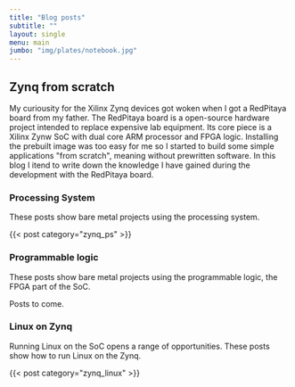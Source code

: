 ```yaml
---
title: "Blog posts"
subtitle: ""
layout: single
menu: main
jumbo: "img/plates/notebook.jpg"
---
```


## Zynq from scratch
My curiousity for the Xilinx Zynq devices got woken when I got a RedPitaya board from my father. 
The RedPitaya board is a open-source hardware project intended to replace expensive lab equipment.
Its core piece is a Xilinx Zynw SoC with dual core ARM processor and FPGA logic. 
Installing the prebuilt image was too easy for me so I started to build some simple applications "from scratch", meaning without prewritten software.
In this blog I itend to write down the knowledge I have gained during the development with the RedPitaya board.

### Processing System
These posts show bare metal projects using the processing system.

{{< post category="zynq_ps" >}}

### Programmable logic
These posts show bare metal projects using the programmable logic, the FPGA part of the SoC.

Posts to come.

### Linux on Zynq
Running Linux on the SoC opens a range of opportunities.
These posts show how to run Linux on the Zynq.

{{< post category="zynq_linux" >}}
